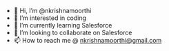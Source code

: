 - 👋 Hi, I’m @nkrishnamoorthi
- 👀 I’m interested in coding
- 🌱 I’m currently learning Salesforce
- 💞️ I’m looking to collaborate on Salesforce
- 📫 How to reach me @ nkrishnamoorthi@gmail.com

<!---
nkrishnamoorthi/nkrishnamoorthi is a ✨ special ✨ repository because its `README.md` (this file) appears on your GitHub profile.
You can click the Preview link to take a look at your changes.
--->
